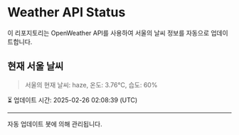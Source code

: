 
# Weather API Status

이 리포지토리는 OpenWeather API를 사용하여 서울의 날씨 정보를 자동으로 업데이트합니다.

## 현재 서울 날씨
> 서울의 현재 날씨: haze, 온도: 3.76°C, 습도: 60%

⏳ 업데이트 시간: 2025-02-26 02:08:39 (UTC)

---
자동 업데이트 봇에 의해 관리됩니다.

